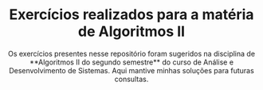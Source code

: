 <h1 align='center'>Exercícios realizados para a matéria de Algoritmos II</h1>

<p align='center'>Os exercícios presentes nesse repositório foram sugeridos na disciplina de **Algoritmos II do segundo semestre** do curso de Análise e Desenvolvimento de Sistemas. Aqui mantive minhas soluções para futuras consultas.</p>
